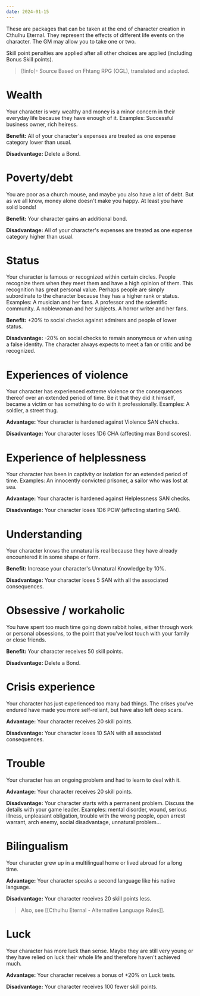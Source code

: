 ```yaml
---
date: 2024-01-15
---
```



These are packages that can be taken at the end of character creation in Cthulhu Eternal. They represent the effects of different life events on the character. The GM may allow you to take one or two. 

Skill point penalties are applied after all other choices are applied (including Bonus Skill points).

> [!info]- Source
> Based on Fhtang RPG (OGL), translated and adapted.

# Wealth

Your character is very wealthy and money is a minor concern in their everyday life because they have enough of it. Examples: Successful business owner, rich heiress.

**Benefit:** All of your character's expenses are treated as one expense category lower than usual.

**Disadvantage:** Delete a Bond.

# Poverty/debt

You are poor as a church mouse, and maybe you also have a lot of debt. But as we all know, money alone doesn't make you happy. At least you have solid bonds!

**Benefit:** Your character gains an additional bond.

**Disadvantage:** All of your character's expenses are treated as one expense category higher than usual.

# Status

Your character is famous or recognized within certain circles. People recognize them when they meet them and have a high opinion of them. This recognition has great personal value. Perhaps people are simply subordinate to the character because they has a higher rank or status. Examples: A musician and her fans. A professor and the scientific community. A noblewoman and her subjects. A horror writer and her fans.

**Benefit:** +20% to social checks against admirers and people of lower status.

**Disadvantage:** -20% on social checks to remain anonymous or when using a false identity. The character always expects to meet a fan or critic and be recognized.

# Experiences of violence

Your character has experienced extreme violence or the consequences thereof over an extended period of time. Be it that they did it himself, became a victim or has something to do with it professionally. Examples: A soldier, a street thug.

**Advantage:** Your character is hardened against Violence SAN checks.

**Disadvantage:** Your character loses 1D6 CHA (affecting max Bond scores).

# Experience of helplessness

Your character has been in captivity or isolation for an extended period of time. Examples: An innocently convicted prisoner, a sailor who was lost at sea.

**Advantage:** Your character is hardened against Helplessness SAN checks.

**Disadvantage:** Your character loses 1D6 POW (affecting starting SAN).

# Understanding

Your character knows the unnatural is real because they have already encountered it in some shape or form.

**Benefit:** Increase your character's Unnatural Knowledge by 10%.

**Disadvantage:** Your character loses 5 SAN with all the associated consequences.

# Obsessive / workaholic 

You have spent too much time going down rabbit holes, either through work or personal obsessions, to the point that you've lost touch with your family or close friends.

**Benefit:** Your character receives 50 skill points.

**Disadvantage:** Delete a Bond.

# Crisis experience

Your character has just experienced too many bad things. The crises you've endured have made you more self-reliant, but have also left deep scars.

**Advantage:** Your character receives 20 skill points.

**Disadvantage:** Your character loses 10 SAN with all associated consequences.

# Trouble

Your character has an ongoing problem and had to learn to deal with it.

**Advantage:** Your character receives 20 skill points.

**Disadvantage:** Your character starts with a permanent problem. Discuss the details with your game leader. Examples: mental disorder, wound, serious illness, unpleasant obligation, trouble with the wrong people, open arrest warrant, arch enemy, social disadvantage, unnatural problem...

# Bilingualism

Your character grew up in a multilingual home or lived abroad for a long time.

**Advantage:** Your character speaks a second language like his native language.

**Disadvantage:** Your character receives 20 skill points less.

> Also, see [[Cthulhu Eternal - Alternative Language Rules]].

# Luck

Your character has more luck than sense. Maybe they are still very young or they have relied on luck their whole life and therefore haven't achieved much.

**Advantage:** Your character receives a bonus of +20% on Luck tests.

**Disadvantage:** Your character receives 100 fewer skill points.


